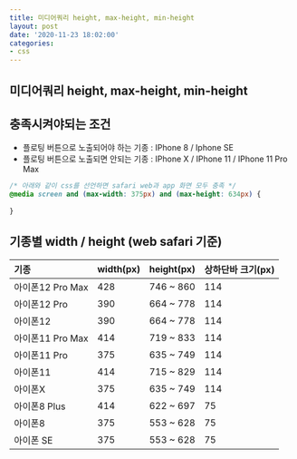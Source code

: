 ```yaml
---
title: 미디어쿼리 height, max-height, min-height
layout: post
date: '2020-11-23 18:02:00'
categories:
- css
---
```


## 미디어쿼리 height, max-height, min-height

## 충족시켜야되는 조건

* 플로팅 버튼으로 노출되어야 하는 기종 : IPhone 8 / Iphone SE
* 플로팅 버튼으로 노출되면 안되는 기종 : IPhone X / IPhone 11 / IPhone 11 Pro Max

```css
/* 아래와 같이 css를 선언하면 safari web과 app 화면 모두 충족 */
@media screen and (max-width: 375px) and (max-height: 634px) {
      
}
```

## 기종별 width / height (web safari 기준)

|기종|width(px)|height(px)|상하단바 크기(px)|
|:---|:----|:-----|:----------|
|아이폰12 Pro Max|428|746 ~ 860|114|
|아이폰12 Pro|390|664 ~ 778|114|
|아이폰12|390|664 ~ 778|114|
|아이폰11 Pro Max|414|719 ~ 833|114|
|아이폰11 Pro|375|635 ~ 749|114|
|아이폰11|414|715 ~ 829|114|
|아이폰X|375|635 ~ 749|114|
|아이폰8 Plus|414|622 ~ 697|75|
|아이폰8|375|553 ~ 628|75|
|아이폰 SE|375|553 ~ 628|75|